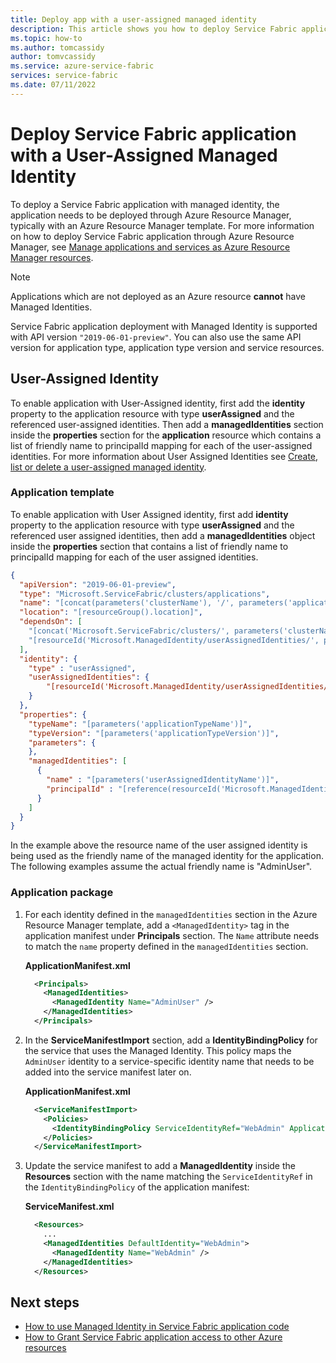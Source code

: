 ```yaml
---
title: Deploy app with a user-assigned managed identity
description: This article shows you how to deploy Service Fabric application with a user-assigned managed identity
ms.topic: how-to
ms.author: tomcassidy
author: tomvcassidy
ms.service: azure-service-fabric
services: service-fabric
ms.date: 07/11/2022
---
```

# Deploy Service Fabric application with a User-Assigned Managed Identity

To deploy a Service Fabric application with managed identity, the application needs to be deployed through Azure Resource Manager, typically with an Azure Resource Manager template. For more information on how to deploy Service Fabric application through Azure Resource Manager, see [Manage applications and services as Azure Resource Manager resources](service-fabric-application-arm-resource.md).

> [!NOTE] 
> 
> Applications which are not deployed as an Azure resource **cannot** have Managed Identities. 
>
> Service Fabric application deployment with Managed Identity is supported with API version `"2019-06-01-preview"`. You can also use the same API version for application type, application type version and service resources.
>

## User-Assigned Identity

To enable application with User-Assigned identity, first add the **identity** property to the application resource with type **userAssigned** and the referenced user-assigned identities. Then add a **managedIdentities** section inside the **properties** section for the **application** resource which contains a list of friendly name to principalId mapping for each of the user-assigned identities. For more information about User Assigned Identities see [Create, list or delete a user-assigned managed identity](/azure/active-directory/managed-identities-azure-resources/how-to-manage-ua-identity-powershell).

### Application template

To enable application with User Assigned identity, first add **identity** property to the application resource with type **userAssigned** and the referenced user assigned identities, then add a **managedIdentities** object inside the **properties** section that contains a list of friendly name to principalId mapping for each of the user assigned identities.

```json
{
  "apiVersion": "2019-06-01-preview",
  "type": "Microsoft.ServiceFabric/clusters/applications",
  "name": "[concat(parameters('clusterName'), '/', parameters('applicationName'))]",
  "location": "[resourceGroup().location]",
  "dependsOn": [
    "[concat('Microsoft.ServiceFabric/clusters/', parameters('clusterName'), '/applicationTypes/', parameters('applicationTypeName'), '/versions/', parameters('applicationTypeVersion'))]",
    "[resourceId('Microsoft.ManagedIdentity/userAssignedIdentities/', parameters('userAssignedIdentityName'))]"
  ],
  "identity": {
    "type" : "userAssigned",
    "userAssignedIdentities": {
        "[resourceId('Microsoft.ManagedIdentity/userAssignedIdentities/', parameters('userAssignedIdentityName'))]": {}
    }
  },
  "properties": {
    "typeName": "[parameters('applicationTypeName')]",
    "typeVersion": "[parameters('applicationTypeVersion')]",
    "parameters": {
    },
    "managedIdentities": [
      {
        "name" : "[parameters('userAssignedIdentityName')]",
        "principalId" : "[reference(resourceId('Microsoft.ManagedIdentity/userAssignedIdentities/', parameters('userAssignedIdentityName')), '2018-11-30').principalId]"
      }
    ]
  }
}
```

In the example above the resource name of the user assigned identity is being used as the friendly name of the managed identity for the application. The following examples assume the actual friendly name is "AdminUser".

### Application package

1. For each identity defined in the `managedIdentities` section in the Azure Resource Manager template, add a `<ManagedIdentity>` tag in the application manifest under **Principals** section. The `Name` attribute needs to match the `name` property defined in the `managedIdentities` section.

    **ApplicationManifest.xml**

    ```xml
      <Principals>
        <ManagedIdentities>
          <ManagedIdentity Name="AdminUser" />
        </ManagedIdentities>
      </Principals>
    ```

2. In the **ServiceManifestImport** section, add a **IdentityBindingPolicy** for the service that uses the Managed Identity. This policy maps the `AdminUser` identity to a service-specific identity name that needs to be added into the service manifest later on.

    **ApplicationManifest.xml**

    ```xml
      <ServiceManifestImport>
        <Policies>
          <IdentityBindingPolicy ServiceIdentityRef="WebAdmin" ApplicationIdentityRef="AdminUser" />
        </Policies>
      </ServiceManifestImport>
    ```

3. Update the service manifest to add a **ManagedIdentity** inside the **Resources** section with the name matching the `ServiceIdentityRef` in the `IdentityBindingPolicy` of the application manifest:

    **ServiceManifest.xml**

    ```xml
      <Resources>
        ...
        <ManagedIdentities DefaultIdentity="WebAdmin">
          <ManagedIdentity Name="WebAdmin" />
        </ManagedIdentities>
      </Resources>
    ```

## Next steps

* [How to use Managed Identity in Service Fabric application code](how-to-managed-identity-service-fabric-app-code.md)
* [How to Grant Service Fabric application access to other Azure resources](how-to-grant-access-other-resources.md)
